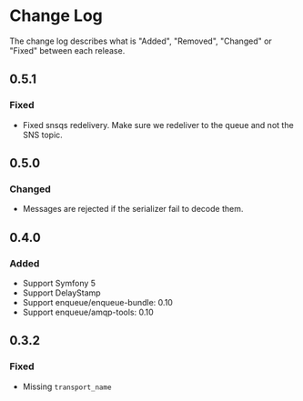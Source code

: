 # Change Log

The change log describes what is "Added", "Removed", "Changed" or "Fixed" between each release.

## 0.5.1

### Fixed

- Fixed snsqs redelivery. Make sure we redeliver to the queue and not the SNS topic.

## 0.5.0

### Changed

- Messages are rejected if the serializer fail to decode them.

## 0.4.0

### Added

- Support Symfony 5
- Support DelayStamp
- Support enqueue/enqueue-bundle: 0.10
- Support enqueue/amqp-tools: 0.10

## 0.3.2

### Fixed

- Missing `transport_name`